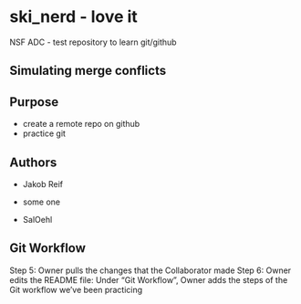 # ski_nerd - love it
NSF ADC - test repository to learn git/github

## Simulating merge conflicts

## Purpose

- create a remote repo on github
- practice git


## Authors

- Jakob Reif
- some one

- SalOehl

## Git Workflow

Step 5: Owner pulls the changes that the Collaborator made
Step 6: Owner edits the README file:
Under “Git Workflow”, Owner adds the steps of the Git workflow we’ve been practicing

